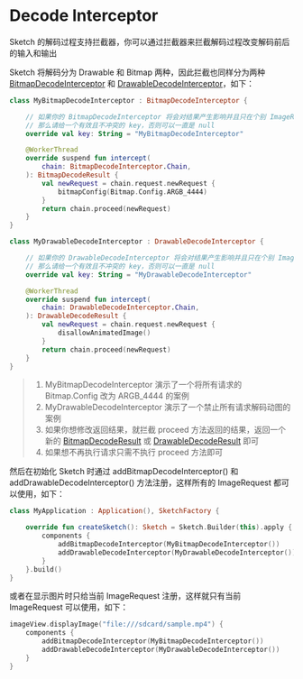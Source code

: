 # Decode Interceptor

Sketch 的解码过程支持拦截器，你可以通过拦截器来拦截解码过程改变解码前后的输入和输出

Sketch 将解码分为 Drawable 和 Bitmap 两种，因此拦截也同样分为两种 [BitmapDecodeInterceptor]
和 [DrawableDecodeInterceptor]，如下：

```kotlin
class MyBitmapDecodeInterceptor : BitmapDecodeInterceptor {

    // 如果你的 BitmapDecodeInterceptor 将会对结果产生影响并且只在个别 ImageRequest 中使用，
    // 那么请给一个有效且不冲突的 key，否则可以一直是 null
    override val key: String = "MyBitmapDecodeInterceptor"

    @WorkerThread
    override suspend fun intercept(
        chain: BitmapDecodeInterceptor.Chain,
    ): BitmapDecodeResult {
        val newRequest = chain.request.newRequest {
            bitmapConfig(Bitmap.Config.ARGB_4444)
        }
        return chain.proceed(newRequest)
    }
}

class MyDrawableDecodeInterceptor : DrawableDecodeInterceptor {

    // 如果你的 DrawableDecodeInterceptor 将会对结果产生影响并且只在个别 ImageRequest 中使用，
    // 那么请给一个有效且不冲突的 key，否则可以一直是 null
    override val key: String = "MyDrawableDecodeInterceptor"

    @WorkerThread
    override suspend fun intercept(
        chain: DrawableDecodeInterceptor.Chain,
    ): DrawableDecodeResult {
        val newRequest = chain.request.newRequest {
            disallowAnimatedImage()
        }
        return chain.proceed(newRequest)
    }
}
```

> 1. MyBitmapDecodeInterceptor 演示了一个将所有请求的 Bitmap.Config 改为 ARGB_4444 的案例
> 2. MyDrawableDecodeInterceptor 演示了一个禁止所有请求解码动图的案例
> 3. 如果你想修改返回结果，就拦截 proceed 方法返回的结果，返回一个新的 [BitmapDecodeResult] 或 [DrawableDecodeResult] 即可
> 4. 如果想不再执行请求只需不执行 proceed 方法即可

然后在初始化 Sketch 时通过 addBitmapDecodeInterceptor() 和 addDrawableDecodeInterceptor() 方法注册，这样所有的
ImageRequest 都可以使用，如下：

```kotlin
class MyApplication : Application(), SketchFactory {

    override fun createSketch(): Sketch = Sketch.Builder(this).apply {
        components {
            addBitmapDecodeInterceptor(MyBitmapDecodeInterceptor())
            addDrawableDecodeInterceptor(MyDrawableDecodeInterceptor())
        }
    }.build()
}
```

或者在显示图片时只给当前 ImageRequest 注册，这样就只有当前 ImageRequest 可以使用，如下：

```kotlin
imageView.displayImage("file:///sdcard/sample.mp4") {
    components {
        addBitmapDecodeInterceptor(MyBitmapDecodeInterceptor())
        addDrawableDecodeInterceptor(MyDrawableDecodeInterceptor())
    }
}
```

[BitmapDecodeInterceptor]: ../../sketch/src/main/java/com/github/panpf/sketch/decode/BitmapDecodeInterceptor.kt

[DrawableDecodeInterceptor]: ../../sketch/src/main/java/com/github/panpf/sketch/decode/DrawableDecodeInterceptor.kt

[BitmapDecodeResult]: ../../sketch/src/main/java/com/github/panpf/sketch/decode/BitmapDecodeResult.kt

[DrawableDecodeResult]: ../../sketch/src/main/java/com/github/panpf/sketch/decode/DrawableDecodeResult.kt

[ImageRequest]: ../../sketch/src/main/java/com/github/panpf/sketch/request/ImageRequest.kt